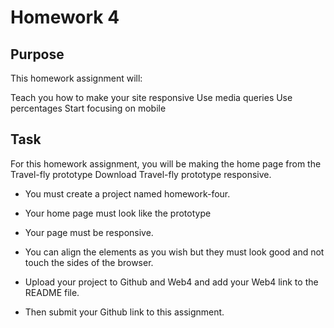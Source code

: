 # Homework 4

## Purpose

This homework assignment will:

Teach you how to make your site responsive
Use media queries
Use percentages
Start focusing on mobile

## Task

For this homework assignment, you will be making the home page from the Travel-fly prototype Download Travel-fly prototype responsive.

- You must create a project named homework-four.
- Your home page must look like the prototype
- Your page must be responsive.
- You can align the elements as you wish but they must look good and not touch the sides of the browser.

- Upload your project to Github and Web4 and add your Web4 link to the README file.
- Then submit your Github link to this assignment.
